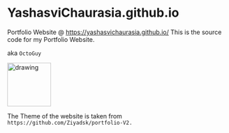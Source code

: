 # YashasviChaurasia.github.io
Portfolio Website @ https://yashasvichaurasia.github.io/
This is the source code for my Portfolio Website.


 aka `OctoGuy`


<img align="center" src="https://github.githubassets.com/images/mona-loading-default.gif" alt="drawing" width="100"/>

The Theme of the website is taken from `https://github.com/Ziyadsk/portfolio-V2.`
